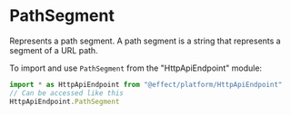 # PathSegment

Represents a path segment. A path segment is a string that represents a
segment of a URL path.

To import and use `PathSegment` from the "HttpApiEndpoint" module:

```ts
import * as HttpApiEndpoint from "@effect/platform/HttpApiEndpoint"
// Can be accessed like this
HttpApiEndpoint.PathSegment
```
